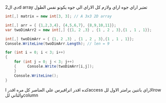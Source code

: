 دي ال2d array تعتبر اراي جوه اراي ولازم كل الاراي الي جوه يكونو نفس الطول


```C#
int[,] matrix = new int[3, 3]; // A 3x3 2D array
```

```C#
int[,] arr = { {1,2,3,4}, {4,5,6,7}, {8,9,10,11}};
var twoDimArr2 = new int[,] {{1, 2 ,3} , {1 , 2 , 3},{1 , 1 , 1}};
```


```C#
int[,] twoDimArr = { {1, 2 ,3} , {1 , 2 , 3},{1 , 1 , 1}};  
Console.WriteLine(twoDimArr.Length); // len = 9
```

```C#
for (int i = 0; i < 3; i++)  
{  
    for (int j = 0; j < 3; j++)  
    {     Console.Write(twoDimArr[i,j]);     
    }  
    Console.WriteLine();  
}
```

كده اقدر اترافيرس علي العناصر
كل مره اقدر اaccess الاراي باتنين برامتر 
الاول للrow والتاني للcolumn

